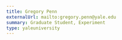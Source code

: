 ```yaml
---
title: Gregory Penn
externalUrl: mailto:gregory.penn@yale.edu
summary: Graduate Student, Experiment
type: yaleuniversity
---
```

